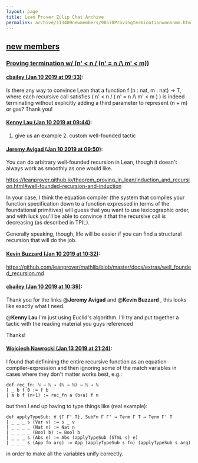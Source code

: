 ```yaml
---
layout: page
title: Lean Prover Zulip Chat Archive 
permalink: archive/113489newmembers/98570Provingterminationwnnnnmm.html
---
```


## [new members](index.html)
### [Proving termination w/ (n' < n \/ (n' = n /\ m' < m))](98570Provingterminationwnnnnmm.html)

#### [cbailey (Jan 10 2019 at 09:33)](https://leanprover.zulipchat.com/#narrow/stream/113489-new%20members/topic/Proving%20termination%20w/%20%28n%27%20%3C%20n%20%5C/%20%28n%27%20%3D%20n%20/%5C%20m%27%20%3C%20m%29%29/near/154824198):
Is there any way to convince Lean that a function  f (n : nat, m : nat) -> T, where each recursive call satisfies ( n' < n \/ ( n' = n /\ m' < m ) ) is indeed terminating without explicitly adding a third parameter to represent (n + m) or gas?
Thank you!

#### [Kenny Lau (Jan 10 2019 at 09:44)](https://leanprover.zulipchat.com/#narrow/stream/113489-new%20members/topic/Proving%20termination%20w/%20%28n%27%20%3C%20n%20%5C/%20%28n%27%20%3D%20n%20/%5C%20m%27%20%3C%20m%29%29/near/154824668):
1. give us an example 2. custom well-founded tactic

#### [Jeremy Avigad (Jan 10 2019 at 09:50)](https://leanprover.zulipchat.com/#narrow/stream/113489-new%20members/topic/Proving%20termination%20w/%20%28n%27%20%3C%20n%20%5C/%20%28n%27%20%3D%20n%20/%5C%20m%27%20%3C%20m%29%29/near/154824899):
You can do arbitrary well-founded recursion in Lean, though it doesn't always work as smoothly as one would like. 

https://leanprover.github.io/theorem_proving_in_lean/induction_and_recursion.html#well-founded-recursion-and-induction

In your case, I think the equation compiler (the system that compiles your function specification down to a function expressed in terms of the foundational primitives) will guess that you want to use lexicographic order, and with luck you'll be able to convince it that the recursive call is decreasing (as described in TPIL).

Generally speaking, though, life will be easier if you can find a structural recursion that will do the job.

#### [Kevin Buzzard (Jan 10 2019 at 10:32)](https://leanprover.zulipchat.com/#narrow/stream/113489-new%20members/topic/Proving%20termination%20w/%20%28n%27%20%3C%20n%20%5C/%20%28n%27%20%3D%20n%20/%5C%20m%27%20%3C%20m%29%29/near/154826761):
https://github.com/leanprover/mathlib/blob/master/docs/extras/well_founded_recursion.md

#### [cbailey (Jan 10 2019 at 10:39)](https://leanprover.zulipchat.com/#narrow/stream/113489-new%20members/topic/Proving%20termination%20w/%20%28n%27%20%3C%20n%20%5C/%20%28n%27%20%3D%20n%20/%5C%20m%27%20%3C%20m%29%29/near/154827110):
Thank you for the links @**Jeremy Avigad**  and @**Kevin Buzzard** ,  this looks like exactly what I need.

@**Kenny Lau**  I'm just using Euclid's algorithm. I'll try and put together a tactic with the reading material you guys referenced

Thanks!

#### [Wojciech Nawrocki (Jan 13 2019 at 21:24)](https://leanprover.zulipchat.com/#narrow/stream/113489-new%20members/topic/Proving%20termination%20w/%20%28n%27%20%3C%20n%20%5C/%20%28n%27%20%3D%20n%20/%5C%20m%27%20%3C%20m%29%29/near/155045083):
I found that definining the entire recursive function as an equation-compiler-expression and then ignoring some of the match variables in cases where they don't matter works best, e.g.:
```lean
def rec_fn: ℕ → ℕ → (ℕ → ℕ) → ℕ → ℕ
| _ b f 0 := f b
| a b f (n+1) := rec_fn a (b+a) f n
```
but then I end up having to type things like (real example):
```lean
def applyTypeSub: ∀ {Γ Γ' T}, SubFn Γ Γ' → Term Γ T → Term Γ' T
| _ _ _ s (Var v) := s _ v
| _ _ _ _ (Nat n) := Nat n
| _ _ _ _ (Bool b) := Bool b
| _ _ _ s (Abs e) := Abs (applyTypeSub (STmL s) e)
| _ _ _ s (App fn arg) := App (applyTypeSub s fn) (applyTypeSub s arg)
```
in order to make all the variables unify correctly.

